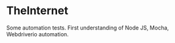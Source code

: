 # TheInternet
Some automation tests. First understanding of Node JS, Mocha, Webdriverio automation.
